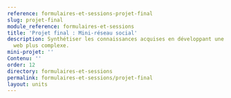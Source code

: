```yaml
---
reference: formulaires-et-sessions-projet-final
slug: projet-final
module_reference: formulaires-et-sessions
title: 'Projet final : Mini-réseau social'
description: Synthétiser les connaissances acquises en développant une application
  web plus complexe.
mini-projet: ''
Contenu: ''
order: 12
directory: formulaires-et-sessions
permalink: formulaires-et-sessions/projet-final
layout: units
---
```

